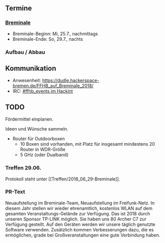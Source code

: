 ## Termine

### [Breminale](http://www.breminale-festival.de/)
* Breminale-Beginn: Mi, 25.7., nachmittags
* Breminale-Ende: So, 29.7., nachts

### Aufbau / Abbau

## Kommunikation
* Anwesenheit: https://dudle.hackerspace-bremen.de/FFHB_auf_Breminale_2018/
* IRC: [#ffhb_events im Hackint](irc://irc.hackint.org/ffhb_events)


## TODO
Fördermittel einplanen.

Ideen und Wünsche sammeln.

- Router für Outdoorboxen
  - 10 Boxen sind vorhanden, mit Platz für insgesamt mindestens 20 Router in WDR-Größe
  - 5 GHz (oder Dualband)


### Treffen 29.06.
Protokoll steht unter [[Treffen/2018_06_29-Breminale]].


### PR-Text

Neuaufstellung im Breminale-Team, Neuaufstellung im Freifunk-Netz. In diesem Jahr stellen wir wieder ehrenamtlich, kostenlos WLAN auf dem gesamten Veranstaltungs-Gelände zur Verfügung. Das ist 2018 durch unseren Sponsor TP-LINK möglich. Sie haben uns 80 Archer C7 zur Verfügung gestellt. Auf den Geräten werden wir unsere täglich genutzte Software verwenden. Zusätzlich kommen Verbesserungen dazu, die es ermöglichen, grade bei Großveranstaltungen eine gute Verbindung haben. 

